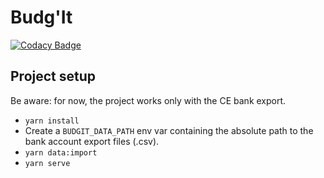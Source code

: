 # Budg'It

[![Codacy Badge](https://api.codacy.com/project/badge/Grade/acb3ea28c14e45b18a1e79f6e5584077)](https://www.codacy.com/manual/kavrillon/budgit?utm_source=github.com&utm_medium=referral&utm_content=kavrillon/budgit&utm_campaign=Badge_Grade)

## Project setup

Be aware: for now, the project works only with the CE bank export.

- `yarn install`
- Create a `BUDGIT_DATA_PATH` env var containing the absolute path to the bank account export files (.csv).
- `yarn data:import`
- `yarn serve`
